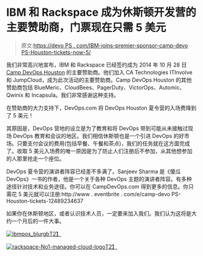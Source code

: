 # IBM 和 Rackspace 成为休斯顿开发营的主要赞助商，门票现在只需 5 美元

> 原文:[https://devo PS . com/IBM-joins-premier-sponsor-camp-devo PS-Houston-tickets-now-5/](https://devops.com/ibm-joins-premier-sponsor-camp-devops-houston-tickets-now-5/)

我们非常高兴地宣布，IBM 和 Rackspace 已经签约成为 2014 年 10 月 28 日 [Camp DevOps Houston](http://www.campdevops.com) 的主要赞助商。他们加入 CA Technologies ITInvolve 和 JumpCloud，成为此次活动的主要赞助商。Camp DevOps Houston 的其他赞助商包括 BlueMeric、CloudBees、PagerDuty、VictorOps、Automic、Qwinix 和 Incapsula。我们非常感谢这种支持。

在赞助商的大力支持下，DevOps.com 将 DevOps Houston 夏令营的入场费降到了 5 美元！

其原因是，DevOps 营地的设立是为了教育和将 DevOps 带到可能从未接触过现场 DevOps 教育和会议的地区。我们相信休斯顿也是一个引进 DevOps 的好市场。只要支付会议的费用(包括早餐、午餐和茶点)，我们的任务就在这方面完成了。收取 5 美元入场费的唯一原因是为了防止人们注册后不参加，从其他想参加的人那里抢走一个座位。

DevOps 夏令营的演讲者阵容已经差不多满了。Sanjeev Sharma 是《傻瓜 DevOps》一书的作者，他是一个关于各种 DevOps 主题的演讲者阵容。有多种途径针对技术和业务途径。你可以在 CampDevOps.com 得到更多的信息。你只需花 5 美元就可以注册:http://www . eventbrite . com/e/camp-devo PS-Houston-tickets-12489234637

如果你在休斯顿地区，或者认识技术人员，一定要来加入我们。我们认为这将是大约一个月后的一件大事。

[![ibmpos_blurgb](../Images/61872c6ca12f12bdfecdf34e61f35e9d.png)T2】](https://devops.com/wp-content/uploads/2014/09/ibmpos_blurgb.jpg)

[![rackspace-No1-managed-cloud-logo](../Images/bbb1744b861a1ad055fbca6abd52b5dc.png)T2】](https://devops.com/wp-content/uploads/2014/09/rackspace-No1-managed-cloud-logo.png)